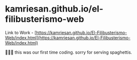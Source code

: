 # kamriesan.github.io/el-filibusterismo-web
Link to Work - [https://kamriesan.github.io/El-Filibusterismo-Web/index.html](https://kamriesan.github.io/El-Filibusterismo-Web/index.html)

🍝🍝🍝 this was our first time coding. sorry for serving spaghettis.
